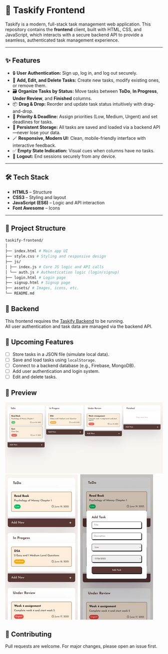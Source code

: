 # 📝 Taskify Frontend

Taskify is a modern, full-stack task management web application. This repository contains the **frontend** client, built with HTML, CSS, and JavaScript, which interacts with a secure backend API to provide a seamless, authenticated task management experience.

---

## ✨ Features

- 🔒 **User Authentication:** Sign up, log in, and log out securely.  
- 🧠 **Add, Edit, and Delete Tasks:** Create new tasks, modify existing ones, or remove them.
- 🗃️ **Organize Tasks by Status:** Move tasks between **ToDo**, **In Progress**, **Under Review**, and **Finished** columns.
- 📦 **Drag & Drop:** Reorder and update task status intuitively with drag-and-drop.
- 🎯 **Priority & Deadline:** Assign priorities (Low, Medium, Urgent) and set deadlines for tasks.
- 📅 **Persistent Storage:** All tasks are saved and loaded via a backend API—never lose your data.
- 🪄 **Responsive, Modern UI:** Clean, mobile-friendly interface with interactive feedback.
- ✅ **Empty State Indication:** Visual cues when columns have no tasks.
- 🚪 **Logout:** End sessions securely from any device.

---

## 🛠️ Tech Stack

- **HTML5** – Structure
- **CSS3** – Styling and layout
- **JavaScript (ES6)** – Logic and API interaction
- **Font Awesome** – Icons

---

## 📁 Project Structure

```bash
taskify-frontend/
│
├── index.html # Main app UI
├── style.css # Styling and responsive design
├── js/
│ ├── index.js # Core JS logic and API calls
│ └── auth.js # Authentication logic (login/signup)
├── login.html # Login page
├── signup.html # Signup page
├── assets/ # Images, icons, etc.
└── README.md
```

## 🔗 Backend

This frontend requires the [Taskify Backend](https://github.com/jaiswalism/taskify-backend) to be running.  
All user authentication and task data are managed via the backend API.

## 🔮 Upcoming Features

- [ ] Store tasks in a JSON file (simulate local data).
- [ ] Save and load tasks using `localStorage`.
- [ ] Connect to a backend database (e.g., Firebase, MongoDB).
- [ ] Add user authentication and login system.
- [ ] Edit and delete tasks.

## 📸 Preview

![Taskify Tasks](./assets/desktopScreenshot.png)
![Android Screenshot](./assets/Android%20Screenshot.jpg)

## 🤝 Contributing

Pull requests are welcome. For major changes, please open an issue first.

